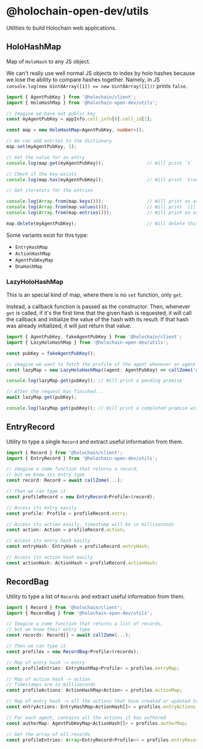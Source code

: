 # @holochain-open-dev/utils

Utilities to build Holochain web applications.

## HoloHashMap 

Map of `HoloHash` to any JS object. 

We can't really use well normal JS objects to index by holo hashes because we lose the ability to compare hashes together. Namely, in JS `console.log(new Uint8Array([1]) == new Uint8Array([1]))` prints `false`.

```ts
import { AgentPubKey } from '@holochain/client';
import { HoloHashMap } from '@holochain-open-dev/utils';

// Imagine we have out public key
const myAgentPubKey = appInfo.cell_info[0].cell_id[1];

const map = new HoloHashMap<AgentPubKey, number>();

// We can add entries to the dictionary
map.set(myAgentPubKey, 1);

// Get the value for an entry
console.log(map.get(myAgentPubKey));                // Will print `1`

// Check if the key exists
console.log(map.has(myAgentPubKey));                // Will print `true`

// Get iterators for the entries

console.log(Array.from(map.keys()));                // Will print an array with MYAGENTPUBKEY as the only member
console.log(Array.from(map.values()));              // Will print `[1]`
console.log(Array.from(map.entries()));             // Will print an array with `[MYAGENTPUBKEY, 1]` as the only member

map.delete(myAgentPubKey);                          // Will delete this member
```

Some variants exist for this type:

- `EntryHashMap`
- `ActionHashMap`
- `AgentPubKeyMap`
- `DnaHashMap`

### LazyHoloHashMap

This is an special kind of map, where there is no `set` function, only `get`. 

Instead, a callback function is passed as the constructor. Then, whenever `get` is called, if it's the first time that the given hash is requested, it will call the callback and initialize the value of the hash with its result. If that hash was already initialized, it will just return that value.

```ts
import { AgentPubKey, fakeAgentPubKey } from '@holochain/client';
import { LazyHoloHashMap } from '@holochain-open-dev/utils';

const pubKey = fakeAgentPubKey();

// Imagine we want to fetch the profile of the agent whenever an agent public key is requested
const lazyMap = new LazyHoloHashMap((agent: AgentPubKey) => callZome('get_profile', agent));

console.log(lazyMap.get(pubKey)); // Will print a pending promise

// After the request has finished...
await lazyMap.get(pubKey);

console.log(lazyMap.get(pubKey)); // Will print a completed promise with the value
```

## EntryRecord

Utility to type a single `Record` and extract useful information from them.

```ts
import { Record } from '@holochain/client';
import { EntryRecord } from '@holochain-open-dev/utils';

// Imagine a zome function that returns a record,
// but we know its entry type
const record: Record = await callZome(...);             

// Then we can type it
const profileRecord = new EntryRecord<Profile>(record); 

// Access its entry easily
const profile: Profile = profileRecord.entry;           

// Access its action easily, timestamp will be in milliseconds
const action: Action = profileRecord.action;            

// Access its entry hash easily
const entryHash: EntryHash = profileRecord.entryHash;   

// Access its action hash easily
const actionHash: ActionHash = profileRecord.actionHash;
```

##  RecordBag

Utility to type a list of `Records` and extract useful information from them.

```ts
import { Record } from '@holochain/client';
import { RecordBag } from '@holochain-open-dev/utils';

// Imagine a zome function that returns a list of records,
// but we know their entry type
const records: Record[] = await callZome(...);          

// Then we can type it
const profiles = new RecordBag<Profile>(records);

// Map of entry hash -> entry
const profileEntries: EntryHashMap<Profile> = profiles.entryMap; 

// Map of action hash -> action
// Timestamps are in milliseconds
const profileActions: ActionHashMap<Action> = profiles.actionMap;

// Map of entry hash -> all the actions that have created or updated to that entry
const entryActions: EntryHashMap<ActionHash[]> = profiles.entryActions;

// For each agent, contains all the actions it has authored
const authorMap: AgentPubKeyMap<ActionHash[]> = profiles.authorMap;

// Get the array of all records
const profileEntries: Array<EntryRecord<Profile>> = profiles.entryRecords; 
```

